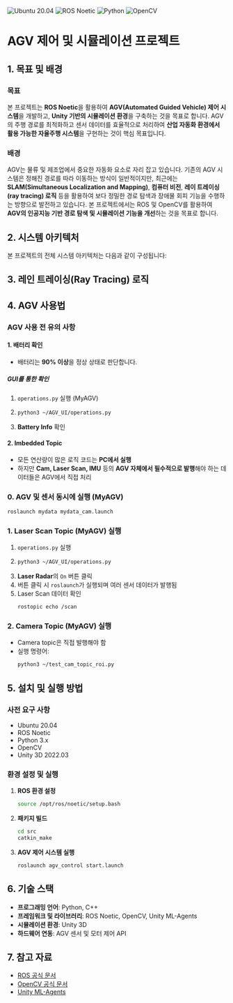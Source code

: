 ![Ubuntu 20.04](https://upload.wikimedia.org/wikipedia/commons/a/af/Ubuntu-logo-small.svg) ![ROS Noetic](https://raw.githubusercontent.com/ros-infrastructure/roswiki/master/macro/ros.svg) ![Python](https://upload.wikimedia.org/wikipedia/commons/c/c3/Python-logo-notext.svg) ![OpenCV](https://upload.wikimedia.org/wikipedia/commons/3/32/OpenCV_Logo_with_text_svg_version.svg)

# AGV 제어 및 시뮬레이션 프로젝트

## 1. 목표 및 배경
### 목표
본 프로젝트는 **ROS Noetic**을 활용하여 **AGV(Automated Guided Vehicle) 제어 시스템**을 개발하고, **Unity 기반의 시뮬레이션 환경**을 구축하는 것을 목표로 합니다. AGV의 주행 경로를 최적화하고 센서 데이터를 효율적으로 처리하여 **산업 자동화 환경에서 활용 가능한 자율주행 시스템**을 구현하는 것이 핵심 목표입니다.

### 배경
AGV는 물류 및 제조업에서 중요한 자동화 요소로 자리 잡고 있습니다. 기존의 AGV 시스템은 정해진 경로를 따라 이동하는 방식이 일반적이지만, 최근에는 **SLAM(Simultaneous Localization and Mapping)**, **컴퓨터 비전**, **레이 트레이싱(ray tracing) 로직** 등을 활용하여 보다 정밀한 경로 탐색과 장애물 회피 기능을 수행하는 방향으로 발전하고 있습니다. 본 프로젝트에서는 ROS 및 OpenCV를 활용하여 **AGV의 인공지능 기반 경로 탐색 및 시뮬레이션 기능을 개선**하는 것을 목표로 합니다.

## 2. 시스템 아키텍처
본 프로젝트의 전체 시스템 아키텍처는 다음과 같이 구성됩니다:


## 3. 레인 트레이싱(Ray Tracing) 로직


## 4. AGV 사용법
### AGV 사용 전 유의 사항
#### 1. 배터리 확인
- 배터리는 **90% 이상**을 정상 상태로 판단합니다.
##### GUI를 통한 확인
1. `operations.py` 실행 (MyAGV)
2. ```bash
   python3 ~/AGV_UI/operations.py
   ```
3. **Battery Info** 확인

#### 2. Imbedded Topic
- 모든 연산량이 많은 로직 코드는 **PC에서 실행**
- 하지만 **Cam, Laser Scan, IMU** 등의 **AGV 자체에서 필수적으로 발행**해야 하는 데이터들은 AGV에서 직접 처리

### 0. AGV 및 센서 동시에 실행 (MyAGV)
```bash
roslaunch mydata mydata_cam.launch
```

### 1. Laser Scan Topic (MyAGV) 실행
1. `operations.py` 실행
2. ```bash
   python3 ~/AGV_UI/operations.py
   ```
3. **Laser Radar**의 `On` 버튼 클릭
4. 버튼 클릭 시 `roslaunch`가 실행되며 여러 센서 데이터가 발행됨
5. Laser Scan 데이터 확인
   ```bash
   rostopic echo /scan
   ```

### 2. Camera Topic (MyAGV) 실행
- Camera topic은 직접 발행해야 함
- 실행 명령어:
   ```bash
   python3 ~/test_cam_topic_roi.py
   ```

## 5. 설치 및 실행 방법
### 사전 요구 사항
- Ubuntu 20.04
- ROS Noetic
- Python 3.x
- OpenCV
- Unity 3D 2022.03

### 환경 설정 및 실행
1. **ROS 환경 설정**
   ```bash
   source /opt/ros/noetic/setup.bash
   ```
2. **패키지 빌드**
   ```bash
   cd src
   catkin_make
   ```
3. **AGV 제어 시스템 실행**
   ```bash
   roslaunch agv_control start.launch
   ```


## 6. 기술 스택
- **프로그래밍 언어**: Python, C++
- **프레임워크 및 라이브러리**: ROS Noetic, OpenCV, Unity ML-Agents
- **시뮬레이션 환경**: Unity 3D
- **하드웨어 연동**: AGV 센서 및 모터 제어 API

## 7. 참고 자료
- [ROS 공식 문서](https://www.ros.org/)
- [OpenCV 공식 문서](https://opencv.org/)
- [Unity ML-Agents](https://github.com/Unity-Technologies/ml-agents)

